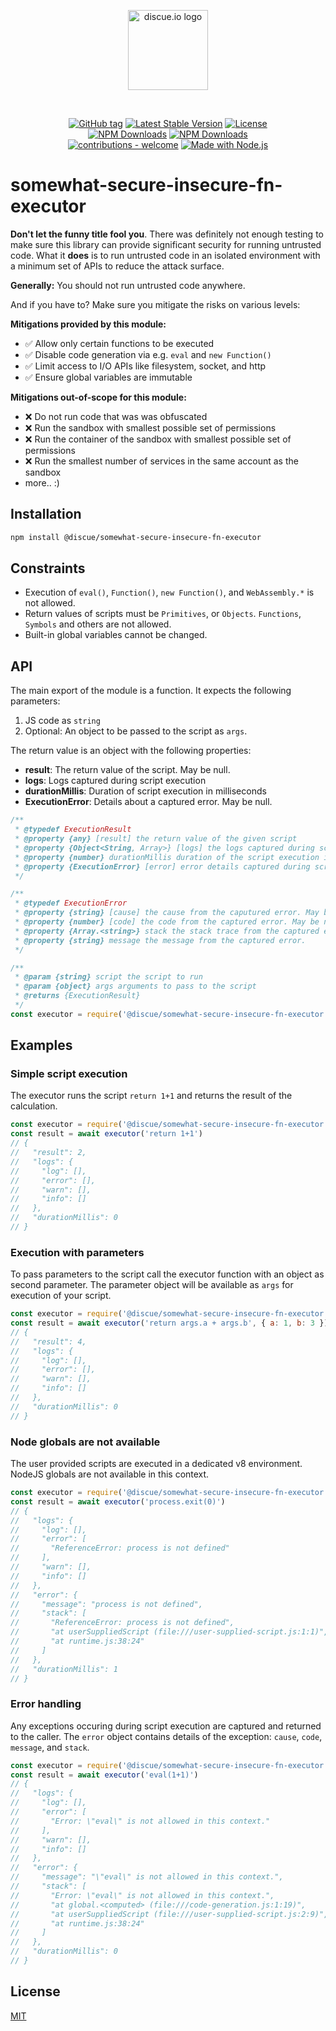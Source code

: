 
<p align="center">
<a href="https://www.discue.io/" target="_blank" rel="noopener noreferrer"><img width="128" src="https://www.discue.io/icons-fire-no-badge-square/web/icon-192.png" alt="discue.io logo">
</a>
</p>

<br/>
<div align="center">

[![GitHub tag](https://img.shields.io/github/tag/discue/somewhat-secure-insecure-fn-executor?include_prereleases=&sort=semver&color=blue)](https://github.com/discue/somewhat-secure-insecure-fn-executor/releases/)
[![Latest Stable Version](https://img.shields.io/npm/v/@discue/somewhat-secure-insecure-fn-executor.svg)](https://www.npmjs.com/package/@discue/somewhat-secure-insecure-fn-executor)
[![License](https://img.shields.io/npm/l/@discue/somewhat-secure-insecure-fn-executor.svg)](https://www.npmjs.com/package/@discue/somewhat-secure-insecure-fn-executor)
<br/>
[![NPM Downloads](https://img.shields.io/npm/dt/@discue/somewhat-secure-insecure-fn-executor.svg)](https://www.npmjs.com/package/@discue/somewhat-secure-insecure-fn-executor)
[![NPM Downloads](https://img.shields.io/npm/dm/@discue/somewhat-secure-insecure-fn-executor.svg)](https://www.npmjs.com/package/@discue/somewhat-secure-insecure-fn-executor)
<br/>
[![contributions - welcome](https://img.shields.io/badge/contributions-welcome-blue)](/CONTRIBUTING.md "Go to contributions doc")
[![Made with Node.js](https://img.shields.io/badge/Node.js->=20-blue?logo=node.js&logoColor=white)](https://nodejs.org "Go to Node.js homepage")

</div>

# somewhat-secure-insecure-fn-executor
**Don't let the funny title fool you**. There was definitely not enough testing to make sure this library can provide significant security for running untrusted code. What it **does** is to run untrusted code in an isolated environment with a minimum set of APIs to reduce the attack surface.

**Generally:** You should not run untrusted code anywhere.

And if you have to? Make sure you mitigate the risks on various levels:

**Mitigations provided by this module:**
- ✅ Allow only certain functions to be executed
- ✅ Disable code generation via e.g. `eval` and `new Function()`
- ✅ Limit access to I/O APIs like filesystem, socket, and http
- ✅ Ensure global variables are immutable

**Mitigations out-of-scope for this module:**
- ❌ Do not run code that was was obfuscated
- ❌ Run the sandbox with smallest possible set of permissions
- ❌ Run the container of the sandbox with smallest possible set of permissions
- ❌ Run the smallest number of services in the same account as the sandbox
- more.. :)

## Installation
```bash
npm install @discue/somewhat-secure-insecure-fn-executor
```

## Constraints
- Execution of `eval()`, `Function()`, `new Function()`, and `WebAssembly.*` is not allowed.
- Return values of scripts must be `Primitives`, or `Objects`. `Functions`, `Symbols` and others are not allowed.
- Built-in global variables cannot be changed.

## API
The main export of the module is a function. It expects the following parameters:
1. JS code as `string`
2. Optional: An object to be passed to the script as `args`.

The return value is an object with the following properties:
- **result**: The return value of the script. May be null. 
- **logs**: Logs captured during script execution
- **durationMillis**: Duration of script execution in milliseconds
- **ExecutionError**: Details about a captured error. May be null. 

```js
/**
 * @typedef ExecutionResult
 * @property {any} [result] the return value of the given script
 * @property {Object<String, Array>} [logs] the logs captured during script execution
 * @property {number} durationMillis duration of the script execution in milliseconds
 * @property {ExecutionError} [error] error details captured during script execution
 */

/**
 * @typedef ExecutionError
 * @property {string} [cause] the cause from the caputured error. May be null.
 * @property {number} [code] the code from the captured error. May be null.
 * @property {Array.<string>} stack the stack trace from the captured error.
 * @property {string} message the message from the captured error. 
 */

/**
 * @param {string} script the script to run
 * @param {object} args arguments to pass to the script
 * @returns {ExecutionResult}
 */
const executor = require('@discue/somewhat-secure-insecure-fn-executor')

```

## Examples
### Simple script execution
The executor runs the script `return 1+1` and returns the result of the calculation. 
```js
const executor = require('@discue/somewhat-secure-insecure-fn-executor')
const result = await executor('return 1+1')
// {
//   "result": 2,
//   "logs": {
//     "log": [],
//     "error": [],
//     "warn": [],
//     "info": []
//   },
//   "durationMillis": 0
// }
```

### Execution with parameters
To pass parameters to the script call the executor function with an object as second parameter. The parameter object will be available as `args` for execution of your script.
```js
const executor = require('@discue/somewhat-secure-insecure-fn-executor')
const result = await executor('return args.a + args.b', { a: 1, b: 3 })
// {
//   "result": 4,
//   "logs": {
//     "log": [],
//     "error": [],
//     "warn": [],
//     "info": []
//   },
//   "durationMillis": 0
// }
```

### Node globals are not available
The user provided scripts are executed in a dedicated v8 environment. NodeJS globals are not available in this context. 

```js
const executor = require('@discue/somewhat-secure-insecure-fn-executor')
const result = await executor('process.exit(0)')
// {
//   "logs": {
//     "log": [],
//     "error": [
//       "ReferenceError: process is not defined"
//     ],
//     "warn": [],
//     "info": []
//   },
//   "error": {
//     "message": "process is not defined",
//     "stack": [
//       "ReferenceError: process is not defined",
//       "at userSuppliedScript (file:///user-supplied-script.js:1:1)",
//       "at runtime.js:38:24"
//     ]
//   },
//   "durationMillis": 1
// }
```

### Error handling
Any exceptions occuring during script execution are captured and returned to the caller. The `error` object contains details of the exception: `cause`, `code`, `message`, and `stack`.
```js
const executor = require('@discue/somewhat-secure-insecure-fn-executor')
const result = await executor('eval(1+1)')
// {
//   "logs": {
//     "log": [],
//     "error": [
//       "Error: \"eval\" is not allowed in this context."
//     ],
//     "warn": [],
//     "info": []
//   },
//   "error": {
//     "message": "\"eval\" is not allowed in this context.",
//     "stack": [
//       "Error: \"eval\" is not allowed in this context.",
//       "at global.<computed> (file:///code-generation.js:1:19)",
//       "at userSuppliedScript (file:///user-supplied-script.js:2:9)",
//       "at runtime.js:38:24"
//     ]
//   },
//   "durationMillis": 0
// }
```

## License
[MIT](https://choosealicense.com/licenses/mit/)